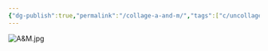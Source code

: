 ```yaml
---
{"dg-publish":true,"permalink":"/collage-a-and-m/","tags":["c/uncollage","c/AM","c/letters","c/man","c/woman","c/beje","c/pink","c/portrait","c/2022"],"created":"2024-03-05T12:46:09.000-05:00","updated":"2024-02-21T19:23:38.000-05:00"}
---
```



![A&M.jpg](/img/user/MEDIA/A&M.jpg)
